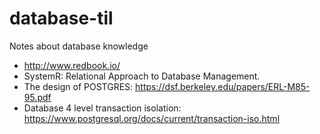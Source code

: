 # database-til

Notes about database knowledge

- http://www.redbook.io/
- SystemR: Relational Approach to Database Management.
- The design of POSTGRES: https://dsf.berkeley.edu/papers/ERL-M85-95.pdf
- Database 4 level transaction isolation: https://www.postgresql.org/docs/current/transaction-iso.html
